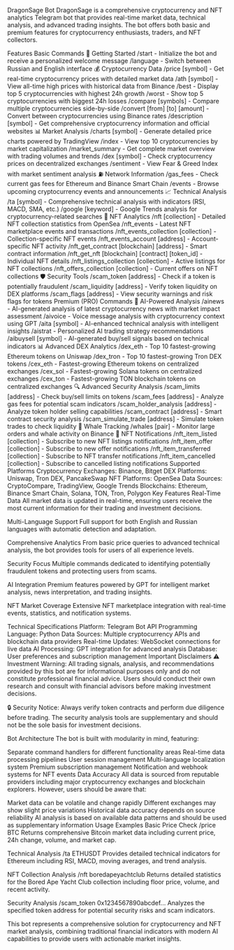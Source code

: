 DragonSage Bot
DragonSage is a comprehensive cryptocurrency and NFT analytics Telegram bot that provides real-time market data, technical analysis, and advanced trading insights. The bot offers both basic and premium features for cryptocurrency enthusiasts, traders, and NFT collectors.

Features
Basic Commands
🚀 Getting Started
/start - Initialize the bot and receive a personalized welcome message
/language - Switch between Russian and English interface
💰 Cryptocurrency Data
/price [symbol] - Get real-time cryptocurrency prices with detailed market data
/ath [symbol] - View all-time high prices with historical data from Binance
/best - Display top 5 cryptocurrencies with highest 24h growth
/worst - Show top 5 cryptocurrencies with biggest 24h losses
/compare [symbols] - Compare multiple cryptocurrencies side-by-side
/convert [from] [to] [amount] - Convert between cryptocurrencies using Binance rates
/description [symbol] - Get comprehensive cryptocurrency information and official websites
📊 Market Analysis
/charts [symbol] - Generate detailed price charts powered by TradingView
/index - View top 10 cryptocurrencies by market capitalization
/market_summary - Get complete market overview with trading volumes and trends
/dex [symbol] - Check cryptocurrency prices on decentralized exchanges
/sentiment - View Fear & Greed Index with market sentiment analysis
⛽ Network Information
/gas_fees - Check current gas fees for Ethereum and Binance Smart Chain
/events - Browse upcoming cryptocurrency events and announcements
📈 Technical Analysis
/ta [symbol] - Comprehensive technical analysis with indicators (RSI, MACD, SMA, etc.)
/google [keyword] - Google Trends analysis for cryptocurrency-related searches
🎨 NFT Analytics
/nft [collection] - Detailed NFT collection statistics from OpenSea
/nft_events - Latest NFT marketplace events and transactions
/nft_events_collection [collection] - Collection-specific NFT events
/nft_events_account [address] - Account-specific NFT activity
/nft_get_contract [blockchain] [address] - Smart contract information
/nft_get_nft [blockchain] [contract] [token_id] - Individual NFT details
/nft_listings_collection [collection] - Active listings for NFT collections
/nft_offers_collection [collection] - Current offers on NFT collections
🛡️ Security Tools
/scam_token [address] - Check if a token is potentially fraudulent
/scam_liquidity [address] - Verify token liquidity on DEX platforms
/scam_flags [address] - View security warnings and risk flags for tokens
Premium (PRO) Commands
🤖 AI-Powered Analysis
/ainews - AI-generated analysis of latest cryptocurrency news with market impact assessment
/aivoice - Voice message analysis with cryptocurrency context using GPT
/aita [symbol] - AI-enhanced technical analysis with intelligent insights
/aistrat - Personalized AI trading strategy recommendations
/aibuysell [symbol] - AI-generated buy/sell signals based on technical indicators
📊 Advanced DEX Analytics
/dex_eth - Top 10 fastest-growing Ethereum tokens on Uniswap
/dex_tron - Top 10 fastest-growing Tron DEX tokens
/cex_eth - Fastest-growing Ethereum tokens on centralized exchanges
/cex_sol - Fastest-growing Solana tokens on centralized exchanges
/cex_ton - Fastest-growing TON blockchain tokens on centralized exchanges
🔍 Advanced Security Analysis
/scam_limits [address] - Check buy/sell limits on tokens
/scam_fees [address] - Analyze gas fees for potential scam indicators
/scam_holder_analysis [address] - Analyze token holder selling capabilities
/scam_contract [address] - Smart contract security analysis
/scam_simulate_trade [address] - Simulate token trades to check liquidity
🐋 Whale Tracking
/whales [pair] - Monitor large orders and whale activity on Binance
🔔 NFT Notifications
/nft_item_listed [collection] - Subscribe to new NFT listings notifications
/nft_item_offer [collection] - Subscribe to new offer notifications
/nft_item_transferred [collection] - Subscribe to NFT transfer notifications
/nft_item_cancelled [collection] - Subscribe to cancelled listing notifications
Supported Platforms
Cryptocurrency Exchanges: Binance, Bitget
DEX Platforms: Uniswap, Tron DEX, PancakeSwap
NFT Platforms: OpenSea
Data Sources: CryptoCompare, TradingView, Google Trends
Blockchains: Ethereum, Binance Smart Chain, Solana, TON, Tron, Polygon
Key Features
Real-Time Data
All market data is updated in real-time, ensuring users receive the most current information for their trading and investment decisions.

Multi-Language Support
Full support for both English and Russian languages with automatic detection and adaptation.

Comprehensive Analytics
From basic price queries to advanced technical analysis, the bot provides tools for users of all experience levels.

Security Focus
Multiple commands dedicated to identifying potentially fraudulent tokens and protecting users from scams.

AI Integration
Premium features powered by GPT for intelligent market analysis, news interpretation, and trading insights.

NFT Market Coverage
Extensive NFT marketplace integration with real-time events, statistics, and notification systems.

Technical Specifications
Platform: Telegram Bot API
Programming Language: Python
Data Sources: Multiple cryptocurrency APIs and blockchain data providers
Real-time Updates: WebSocket connections for live data
AI Processing: GPT integration for advanced analysis
Database: User preferences and subscription management
Important Disclaimers
⚠️ Investment Warning: All trading signals, analysis, and recommendations provided by this bot are for informational purposes only and do not constitute professional financial advice. Users should conduct their own research and consult with financial advisors before making investment decisions.

🔒 Security Notice: Always verify token contracts and perform due diligence before trading. The security analysis tools are supplementary and should not be the sole basis for investment decisions.

Bot Architecture
The bot is built with modularity in mind, featuring:

Separate command handlers for different functionality areas
Real-time data processing pipelines
User session management
Multi-language localization system
Premium subscription management
Notification and webhook systems for NFT events
Data Accuracy
All data is sourced from reputable providers including major cryptocurrency exchanges and blockchain explorers. However, users should be aware that:

Market data can be volatile and change rapidly
Different exchanges may show slight price variations
Historical data accuracy depends on source reliability
AI analysis is based on available data patterns and should be used as supplementary information
Usage Examples
Basic Price Check
/price BTC
Returns comprehensive Bitcoin market data including current price, 24h change, volume, and market cap.

Technical Analysis
/ta ETHUSDT
Provides detailed technical indicators for Ethereum including RSI, MACD, moving averages, and trend analysis.

NFT Collection Analysis
/nft boredapeyachtclub
Returns detailed statistics for the Bored Ape Yacht Club collection including floor price, volume, and recent activity.

Security Analysis
/scam_token 0x1234567890abcdef...
Analyzes the specified token address for potential security risks and scam indicators.

This bot represents a comprehensive solution for cryptocurrency and NFT market analysis, combining traditional financial indicators with modern AI capabilities to provide users with actionable market insights.

